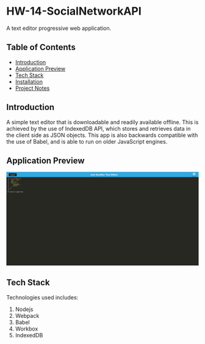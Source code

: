# HW-14-SocialNetworkAPI
A text editor progressive web application.

## Table of Contents
- [Introduction](#introduction)
- [Application Preview](#application-preview)
- [Tech Stack](#tech-stack)
- [Installation](#installation)
- [Project Notes](#project-notes)

## Introduction
A simple text editor that is downloadable and readily available offline. This is achieved by the use of IndexedDB API, which stores and retrieves data in the client side as JSON objects. This app is also backwards compatible with the use of Babel, and is able to run on older JavaScript engines. 

## Application Preview
![Preview](./client/src/images/deployed.png)

## Tech Stack
Technologies used includes:
1. Nodejs
2. Webpack
3. Babel
4. Workbox
5. IndexedDB